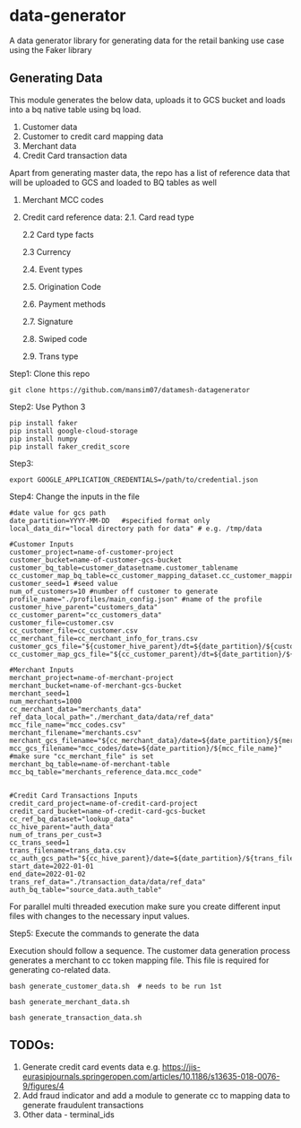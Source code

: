 # data-generator
A data generator library for generating data for the retail banking use case using the Faker library

## Generating Data
This module generates the below data, uploads it to GCS bucket and loads into a bq native table using bq load.

1. Customer data 
2. Customer to credit card mapping data 
3. Merchant data 
4. Credit Card transaction data

Apart from generating master data, the repo has a list of reference data that will be uploaded to GCS and loaded to BQ tables as well 
1. Merchant MCC codes 
2. Credit card reference data: 
    2.1. Card read type

    2.2  Card type facts

    2.3  Currency 

    2.4. Event types

    2.5. Origination Code

    2.6. Payment methods

    2.7. Signature 

    2.8. Swiped code

    2.9. Trans type
    

Step1: Clone this repo 

```
git clone https://github.com/mansim07/datamesh-datagenerator
```

Step2: Use Python 3

```
pip install faker
pip install google-cloud-storage
pip install numpy
pip install faker_credit_score
```

Step3: 

```
export GOOGLE_APPLICATION_CREDENTIALS=/path/to/credential.json
```

Step4: Change the inputs in the file 

    #date value for gcs path 
    date_partition=YYYY-MM-DD   #specified format only
    local_data_dir="local directory path for data" # e.g. /tmp/data

    #Customer Inputs
    customer_project=name-of-customer-project
    customer_bucket=name-of-customer-gcs-bucket
    customer_bq_table=customer_datasetname.customer_tablename
    cc_customer_map_bq_table=cc_customer_mapping_dataset.cc_customer_mapping_table
    customer_seed=1 #seed value 
    num_of_customers=10 #number off customer to generate
    profile_name="./profiles/main_config.json" #name of the profile
    customer_hive_parent="customers_data"
    cc_customer_parent="cc_customers_data"
    customer_file=customer.csv
    cc_customer_file=cc_customer.csv
    cc_merchant_file=cc_merchant_info_for_trans.csv
    customer_gcs_file="${customer_hive_parent}/dt=${date_partition}/${customer_file}"
    cc_customer_map_gcs_file="${cc_customer_parent}/dt=${date_partition}/${cc_customer_file}"

    #Merchant Inputs
    merchant_project=name-of-merchant-project
    merchant_bucket=name-of-merchant-gcs-bucket
    merchant_seed=1
    num_merchants=1000
    cc_merchant_data="merchants_data"
    ref_data_local_path="./merchant_data/data/ref_data"
    mcc_file_name="mcc_codes.csv"
    merchant_filename="merchants.csv"
    merchant_gcs_filename="${cc_merchant_data}/date=${date_partition}/${merchant_filename}"
    mcc_gcs_filename="mcc_codes/date=${date_partition}/${mcc_file_name}"
    #make sure "cc_merchant_file" is set
    merchant_bq_table=name-of-merchant-table
    mcc_bq_table="merchants_reference_data.mcc_code"


    #Credit Card Transactions Inputs
    credit_card_project=name-of-credit-card-project
    credit_card_bucket=name-of-credit-card-gcs-bucket
    cc_ref_bq_dataset="lookup_data"
    cc_hive_parent="auth_data"
    num_of_trans_per_cust=3
    cc_trans_seed=1
    trans_filename=trans_data.csv
    cc_auth_gcs_path="${cc_hive_parent}/date=${date_partition}/${trans_filename}"
    start_date=2022-01-01
    end_date=2022-01-02
    trans_ref_data="./transaction_data/data/ref_data"
    auth_bq_table="source_data.auth_table"

For parallel multi threaded execution make sure you create different input files with changes to the necessary input values. 

Step5: Execute the commands to generate the data 

Execution should follow a sequence. The customer data generation process generates a merchant to cc token mapping file. This file is required for generating co-related data. 

    
    bash generate_customer_data.sh  # needs to be run 1st

    bash generate_merchant_data.sh  

    bash generate_transaction_data.sh
    

## TODOs:
1. Generate credit card events data e.g. https://jis-eurasipjournals.springeropen.com/articles/10.1186/s13635-018-0076-9/figures/4
2. Add fraud indicator and add a module to generate cc to mapping data to generate fraudulent transactions
3. Other data - terminal_ids
